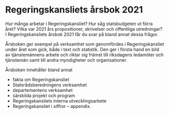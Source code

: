 # Regeringskansliets årsbok 2021

Hur många arbetar i Regeringskansliet? Hur såg statsbudgeten ut förra året? Vilka var 2021 års propositioner, skrivelser och offentliga utredningar? I Regeringskansliets årsbok 2021 får du svar på bland annat dessa frågor.


Årsboken ger exempel på verksamhet som genomfördes i Regeringskansliet under året som gick, både i text och statistik. Den ger i första hand en bild av tjänstemännens arbete och riktar sig främst till riksdagens ledamöter och tjänstemän samt till andra myndigheter och organisationer.

Årsboken innehåller bland annat

* fakta om Regeringskansliet
* Statsrådsberedningens verksamhet
* departementens verksamhet
* särskilda projekt och program
* Regeringskansliets interna utvecklingsarbete
* Regeringskansliet i siffror – appendix.
